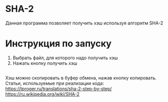 # SHA-2
Данная программа позволяет получить хэш используя алгоритм SHA-2
# Инструкция по запуску
1. Выбрать файл, для которого надо получить хэш
2. Нажать кнопку получить хэш  
##
Хэш можно скопировать в буфер обмена, нажав кнопку копировать.
Статьи, используемые при реализации кода:  
https://tproger.ru/translations/sha-2-step-by-step/  
https://ru.wikipedia.org/wiki/SHA-2
